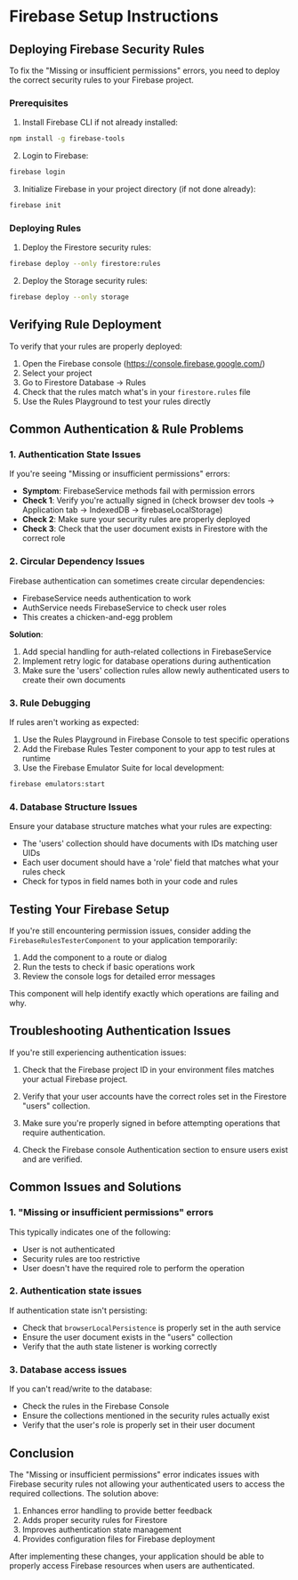 # Firebase Setup Instructions

## Deploying Firebase Security Rules

To fix the "Missing or insufficient permissions" errors, you need to deploy the correct security rules to your Firebase project.

### Prerequisites

1. Install Firebase CLI if not already installed:
```bash
npm install -g firebase-tools
```

2. Login to Firebase:
```bash
firebase login
```

3. Initialize Firebase in your project directory (if not done already):
```bash
firebase init
```

### Deploying Rules

1. Deploy the Firestore security rules:
```bash
firebase deploy --only firestore:rules
```

2. Deploy the Storage security rules:
```bash
firebase deploy --only storage
```

## Verifying Rule Deployment

To verify that your rules are properly deployed:

1. Open the Firebase console (https://console.firebase.google.com/)
2. Select your project
3. Go to Firestore Database → Rules
4. Check that the rules match what's in your `firestore.rules` file
5. Use the Rules Playground to test your rules directly

## Common Authentication & Rule Problems

### 1. Authentication State Issues

If you're seeing "Missing or insufficient permissions" errors:

- **Symptom**: FirebaseService methods fail with permission errors
- **Check 1**: Verify you're actually signed in (check browser dev tools → Application tab → IndexedDB → firebaseLocalStorage)
- **Check 2**: Make sure your security rules are properly deployed
- **Check 3**: Check that the user document exists in Firestore with the correct role

### 2. Circular Dependency Issues

Firebase authentication can sometimes create circular dependencies:

- FirebaseService needs authentication to work
- AuthService needs FirebaseService to check user roles
- This creates a chicken-and-egg problem

**Solution**:
1. Add special handling for auth-related collections in FirebaseService
2. Implement retry logic for database operations during authentication
3. Make sure the 'users' collection rules allow newly authenticated users to create their own documents

### 3. Rule Debugging

If rules aren't working as expected:

1. Use the Rules Playground in Firebase Console to test specific operations
2. Add the Firebase Rules Tester component to your app to test rules at runtime
3. Use the Firebase Emulator Suite for local development:

```bash
firebase emulators:start
```

### 4. Database Structure Issues

Ensure your database structure matches what your rules are expecting:

- The 'users' collection should have documents with IDs matching user UIDs
- Each user document should have a 'role' field that matches what your rules check
- Check for typos in field names both in your code and rules

## Testing Your Firebase Setup

If you're still encountering permission issues, consider adding the `FirebaseRulesTesterComponent` to your application temporarily:

1. Add the component to a route or dialog
2. Run the tests to check if basic operations work
3. Review the console logs for detailed error messages

This component will help identify exactly which operations are failing and why.

## Troubleshooting Authentication Issues

If you're still experiencing authentication issues:

1. Check that the Firebase project ID in your environment files matches your actual Firebase project.

2. Verify that your user accounts have the correct roles set in the Firestore "users" collection.

3. Make sure you're properly signed in before attempting operations that require authentication.

4. Check the Firebase console Authentication section to ensure users exist and are verified.

## Common Issues and Solutions

### 1. "Missing or insufficient permissions" errors

This typically indicates one of the following:

- User is not authenticated
- Security rules are too restrictive
- User doesn't have the required role to perform the operation

### 2. Authentication state issues

If authentication state isn't persisting:

- Check that `browserLocalPersistence` is properly set in the auth service
- Ensure the user document exists in the "users" collection
- Verify that the auth state listener is working correctly

### 3. Database access issues

If you can't read/write to the database:

- Check the rules in the Firebase Console
- Ensure the collections mentioned in the security rules actually exist
- Verify that the user's role is properly set in their user document

## Conclusion

The "Missing or insufficient permissions" error indicates issues with Firebase security rules not allowing your authenticated users to access the required collections. The solution above:

1. Enhances error handling to provide better feedback
2. Adds proper security rules for Firestore
3. Improves authentication state management
4. Provides configuration files for Firebase deployment

After implementing these changes, your application should be able to properly access Firebase resources when users are authenticated.
